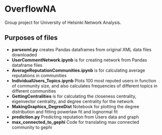 # OverflowNA
Group project for University of Helsinki Network Analysis.

## Purposes of files

- **parsexml.py** creates Pandas dataframes from original XML data files downloaded 
- **UserCommentNetwork.ipynb** is for creating network from Pandas dataframe files
- **AverageReputationCommunities.ipynb** is for calculating average reputations in communities
- **IndividualUsers_Topics.ipynb** Plots 100 most reputed users in function of community size, and also calculates frequencies of different topics in different communities 
- **GettingCentralities** is for calculating the closeness centrality, eigenvector centrality, and degree centrality for the network
- **MakingGraphics_DegreeDist** Notebook for plotting the degree distribution and fitting powerlaw fit and lognormal fit
- **prediction.py** Predicting reputation from Users data and graph
- **max_connected_to_gephi**  Code for translating max connected community to gephi
